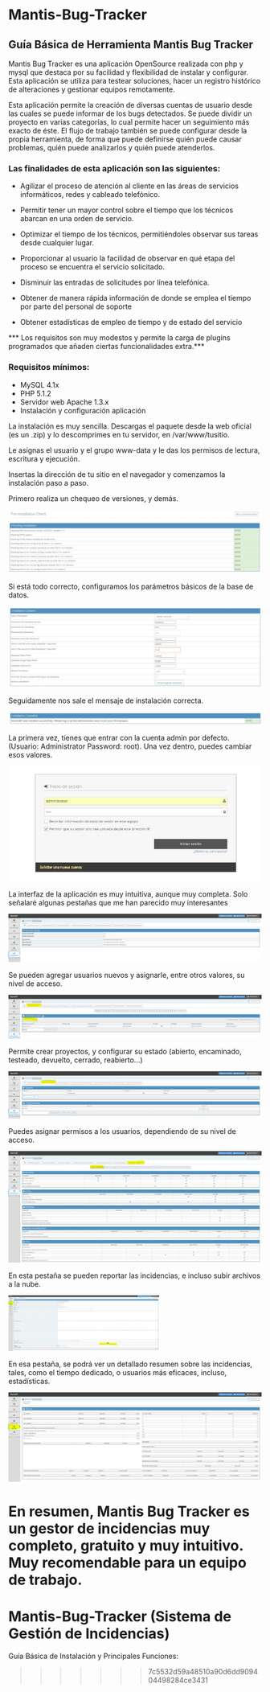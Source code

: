 # Mantis-Bug-Tracker
## Guía Básica de Herramienta Mantis Bug Tracker

Mantis Bug Tracker es una aplicación OpenSource realizada con php y mysql que destaca por su facilidad y flexibilidad de instalar y configurar. Esta aplicación se utiliza para testear soluciones, hacer un registro histórico de alteraciones y gestionar equipos remotamente.

Esta aplicación permite la creación de diversas cuentas de usuario desde las cuales se puede informar de los bugs detectados. Se puede dividir un proyecto en varias categorías, lo cual permite hacer un seguimiento más exacto de éste. El flujo de trabajo también se puede configurar desde la propia herramienta, de forma que puede definirse quién puede causar problemas, quién puede analizarlos y quién puede atenderlos.

### Las finalidades de esta aplicación son las siguientes:

- Agilizar el proceso de atención al cliente en las áreas de servicios informáticos, redes y cableado telefónico.

- Permitir tener un mayor control sobre el tiempo que los técnicos abarcan en una orden de servicio.

- Optimizar el tiempo de los técnicos, permitiéndoles observar sus tareas desde cualquier lugar.

- Proporcionar al usuario la facilidad de observar en qué etapa del proceso se encuentra el servicio solicitado.

- Disminuir las entradas de solicitudes por línea telefónica.

- Obtener de manera rápida información de donde se emplea el tiempo por parte del personal de soporte

- Obtener estadísticas de empleo de tiempo y de estado del servicio
 

*** Los requisitos son muy modestos y  permite la carga de plugins programados que añaden ciertas funcionalidades extra.***

### Requisitos mínimos:

- MySQL 4.1x
- PHP 5.1.2
- Servidor web Apache 1.3.x
- Instalación y configuración aplicación

La instalación es muy sencilla. Descargas el paquete desde la web oficial (es un .zip) y lo descomprimes en tu servidor, en /var/www/tusitio.

Le asignas el usuario y el grupo www-data y le das los permisos de lectura, escritura y ejecución.

Insertas la dirección de tu sitio en el navegador y comenzamos la instalación paso a paso.

Primero realiza un chequeo de versiones, y demás.

![imagen](images/1.jpg)

Si está todo correcto, configuramos los parámetros básicos de la base de datos.

![imagen](images/2.jpg)

Seguidamente nos sale el mensaje de instalación correcta.

![imagen](images/3.jpg)

La primera vez, tienes que entrar con la cuenta admin por defecto. (Usuario: Administrator Password: root). Una vez dentro, puedes cambiar esos valores.

![imagen](images/4.jpg)

La interfaz de la aplicación es muy intuitiva, aunque muy completa. Solo señalaré algunas pestañas que me han parecido muy interesantes

![imagen](images/5.jpg)

Se pueden agregar usuarios nuevos y asignarle, entre otros valores, su nivel de acceso.

![imagen](images/6.jpg)

Permite crear proyectos, y configurar su estado  (abierto, encaminado, testeado, devuelto, cerrado, reabierto…)

![imagen](images/7.jpg)

Puedes asignar permisos a los usuarios, dependiendo de su nivel de acceso.

![imagen](images/8.jpg)

En esta pestaña se pueden reportar las incidencias, e incluso subir archivos a la nube.

![imagen](images/9.jpg)

En esa pestaña, se podrá ver un detallado resumen sobre las incidencias, tales, como el tiempo dedicado, o usuarios más eficaces, incluso, estadísticas.

![imagen](images/10.jpg)

En resumen, Mantis Bug Tracker es un gestor de incidencias muy completo, gratuito y muy intuitivo. Muy recomendable para un equipo de trabajo.
=======
# Mantis-Bug-Tracker (Sistema de Gestión de Incidencias)
Guía Básica de Instalación y Principales Funciones: 
>>>>>>> 7c5532d59a48510a90d6dd909404498284ce3431
